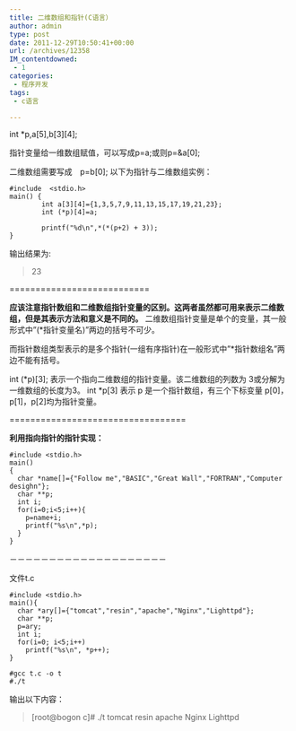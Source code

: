 ```yaml
---
title: 二维数组和指针(C语言）
author: admin
type: post
date: 2011-12-29T10:50:41+00:00
url: /archives/12358
IM_contentdowned:
 - 1
categories:
 - 程序开发
tags:
 - c语言

---
```

int *p,a\[5],b[3\]\[4\];

指针变量给一维数组赋值，可以写成p=a;或则p=&a[0];

二维数组需要写成　p=b[0];
以下为指针与二维数组实例：

```
#include  <stdio.h>
main() {
        int a[3][4]={1,3,5,7,9,11,13,15,17,19,21,23};
        int (*p)[4]=a;

        printf("%d\n",*(*(p+2) + 3));
}
```

输出结果为:

> 23

===========================

**应该注意指针数组和二维数组指针变量的区别。这两者虽然都可用来表示二维数组，但是其表示方法和意义是不同的。**
二维数组指针变量是单个的变量，其一般形式中”(*指针变量名)”两边的括号不可少。


而指针数组类型表示的是多个指针(一组有序指针)在一般形式中”*指针数组名”两边不能有括号。

int (*p)[3];
表示一个指向二维数组的指针变量。该二维数组的列数为 3或分解为一维数组的长度为3。
int *p[3]
表示 p 是一个指针数组，有三个下标变量 p[0]，p[1]，p[2]均为指针变量。

==================================

**利用指向指针的指针实现：**

```
#include <stdio.h>
main()
{
  char *name[]={"Follow me","BASIC","Great Wall","FORTRAN","Computer desighn"};
  char **p;
  int i;
  for(i=0;i<5;i++){
    p=name+i;
    printf("%s\n",*p);
  }
}
```

－－－－－－－－－－－－－－－－－－－－

文件t.c

```
#include <stdio.h>
main(){
  char *ary[]={"tomcat","resin","apache","Nginx","Lighttpd"};
  char **p;
  p=ary;
  int i;
  for(i=0; i<5;i++)
    printf("%s\n", *p++);
}
```

```
#gcc t.c -o t
#./t

```

输出以下内容：

> [root@bogon c]# ./t
> tomcat
> resin
> apache
> Nginx
> Lighttpd